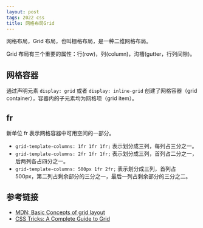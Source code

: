 ```yaml
---
layout: post
tags: 2022 css
title: 网格布局Grid
---
```


网格布局，Grid 布局，也叫栅格布局，是一种二维网格布局。

Grid 布局有三个重要的属性：行(row)，列(column)，沟槽(gutter，行列间隙)。

## 网格容器

通过声明元素 `display: grid` 或者 `display: inline-grid` 创建了网格容器（grid container），容器内的子元素均为网格项（grid item）。

## fr

新单位 fr 表示网格容器中可用空间的一部分。

- `grid-template-columns: 1fr 1fr 1fr;` 表示划分成三列，每列占三分之一。
- `grid-template-columns: 2fr 1fr 1fr;` 表示划分成三列，首列占二分之一，后两列各占四分之一。
- `grid-template-columns: 500px 1fr 2fr;` 表示划分成三列，首列占 500px，第二列占剩余部分的三分之一，最后一列占剩余部分的三分之二。

## 参考链接

- [MDN: Basic Concepts of grid layout](https://developer.mozilla.org/en-US/docs/Web/CSS/CSS_Grid_Layout/Basic_Concepts_of_Grid_Layout)
- [CSS Tricks: A Complete Guide to Grid](https://css-tricks.com/snippets/css/complete-guide-grid/)
